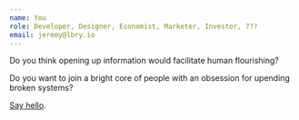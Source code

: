 ```yaml
---
name: You
role: Developer, Designer, Economist, Marketer, Investor, ???
email: jeremy@lbry.io
---
```


Do you think opening up information would facilitate human flourishing?

Do you want to join a bright core of people with an obsession for upending broken systems?

[Say hello](mailto:jeremy@lbry.io).
